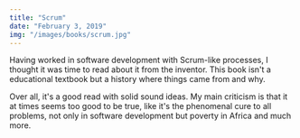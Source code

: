 ```yaml
---
title: "Scrum"
date: "February 3, 2019"
img: "/images/books/scrum.jpg"
---
```


Having worked in software development with Scrum-like processes, I thought it was time to read about it from the inventor. This book isn't a educational textbook but a history where things came from and why.

Over all, it's a good read with solid sound ideas. My main criticism is that it at times seems too good to be true, like it's the phenomenal cure to all problems, not only in software development but poverty in Africa and much more.
